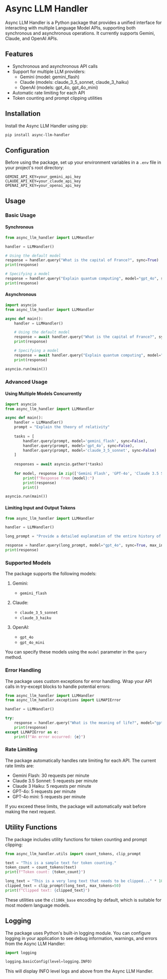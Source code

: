 # Async LLM Handler

Async LLM Handler is a Python package that provides a unified interface for interacting with multiple Language Model APIs, supporting both synchronous and asynchronous operations. It currently supports Gemini, Claude, and OpenAI APIs.

## Features

- Synchronous and asynchronous API calls
- Support for multiple LLM providers:
  - Gemini (model: gemini_flash)
  - Claude (models: claude_3_5_sonnet, claude_3_haiku)
  - OpenAI (models: gpt_4o, gpt_4o_mini)
- Automatic rate limiting for each API
- Token counting and prompt clipping utilities

## Installation

Install the Async LLM Handler using pip:

```bash
pip install async-llm-handler
```

## Configuration

Before using the package, set up your environment variables in a `.env` file in your project's root directory:

```
GEMINI_API_KEY=your_gemini_api_key
CLAUDE_API_KEY=your_claude_api_key
OPENAI_API_KEY=your_openai_api_key
```

## Usage

### Basic Usage

#### Synchronous

```python
from async_llm_handler import LLMHandler

handler = LLMHandler()

# Using the default model
response = handler.query("What is the capital of France?", sync=True)
print(response)

# Specifying a model
response = handler.query("Explain quantum computing", model="gpt_4o", sync=True)
print(response)
```

#### Asynchronous

```python
import asyncio
from async_llm_handler import LLMHandler

async def main():
    handler = LLMHandler()

    # Using the default model
    response = await handler.query("What is the capital of France?", sync=False)
    print(response)

    # Specifying a model
    response = await handler.query("Explain quantum computing", model="claude_3_5_sonnet", sync=False)
    print(response)

asyncio.run(main())
```

### Advanced Usage

#### Using Multiple Models Concurrently

```python
import asyncio
from async_llm_handler import LLMHandler

async def main():
    handler = LLMHandler()
    prompt = "Explain the theory of relativity"
    
    tasks = [
        handler.query(prompt, model='gemini_flash', sync=False),
        handler.query(prompt, model='gpt_4o', sync=False),
        handler.query(prompt, model='claude_3_5_sonnet', sync=False)
    ]
    
    responses = await asyncio.gather(*tasks)
    
    for model, response in zip(['Gemini Flash', 'GPT-4o', 'Claude 3.5 Sonnet'], responses):
        print(f"Response from {model}:")
        print(response)
        print()

asyncio.run(main())
```

#### Limiting Input and Output Tokens

```python
from async_llm_handler import LLMHandler

handler = LLMHandler()

long_prompt = "Provide a detailed explanation of the entire history of artificial intelligence, including all major milestones and breakthroughs."

response = handler.query(long_prompt, model="gpt_4o", sync=True, max_input_tokens=1000, max_output_tokens=500)
print(response)
```

### Supported Models

The package supports the following models:

1. Gemini:
   - `gemini_flash`

2. Claude:
   - `claude_3_5_sonnet`
   - `claude_3_haiku`

3. OpenAI:
   - `gpt_4o`
   - `gpt_4o_mini`

You can specify these models using the `model` parameter in the `query` method.

### Error Handling

The package uses custom exceptions for error handling. Wrap your API calls in try-except blocks to handle potential errors:

```python
from async_llm_handler import LLMHandler
from async_llm_handler.exceptions import LLMAPIError

handler = LLMHandler()

try:
    response = handler.query("What is the meaning of life?", model="gpt_4o", sync=True)
    print(response)
except LLMAPIError as e:
    print(f"An error occurred: {e}")
```

### Rate Limiting

The package automatically handles rate limiting for each API. The current rate limits are:

- Gemini Flash: 30 requests per minute
- Claude 3.5 Sonnet: 5 requests per minute
- Claude 3 Haiku: 5 requests per minute
- GPT-4o: 5 requests per minute
- GPT-4o mini: 5 requests per minute

If you exceed these limits, the package will automatically wait before making the next request.

## Utility Functions

The package includes utility functions for token counting and prompt clipping:

```python
from async_llm_handler.utils import count_tokens, clip_prompt

text = "This is a sample text for token counting."
token_count = count_tokens(text)
print(f"Token count: {token_count}")

long_text = "This is a very long text that needs to be clipped..." * 100
clipped_text = clip_prompt(long_text, max_tokens=50)
print(f"Clipped text: {clipped_text}")
```

These utilities use the `cl100k_base` encoding by default, which is suitable for most modern language models.

## Logging

The package uses Python's built-in logging module. You can configure logging in your application to see debug information, warnings, and errors from the Async LLM Handler:

```python
import logging

logging.basicConfig(level=logging.INFO)
```

This will display INFO level logs and above from the Async LLM Handler.